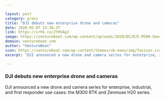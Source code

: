```yaml
---

layout: post
category: press
title: "DJI debuts new enterprise drone and cameras"
date: 2020-05-07 12:36:37
link: https://vrhk.co/2YH5AgJ
image: https://venturebeat.com/wp-content/uploads/2020/05/DJI-M300-Smart-Controller-Enterprise-e1588705196720.jpg?w=1200&strip=all
domain: venturebeat.com
author: "VentureBeat"
icon: https://venturebeat.com/wp-content/themes/vb-news/img/favicon.ico
excerpt: "DJI announced a new drone and camera series for enterprise, industrial, and first responder use cases: the M300 RTK and Zenmuse H20 series."

---
```


### DJI debuts new enterprise drone and cameras

DJI announced a new drone and camera series for enterprise, industrial, and first responder use cases: the M300 RTK and Zenmuse H20 series.